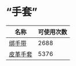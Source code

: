 # “手套”  
名称  |  可使用次数  
----  |  ----  
[绑手带](HandWrappings.md)  |  2688  
[皮革手套](LeatherGloves.md)  |  5376  
